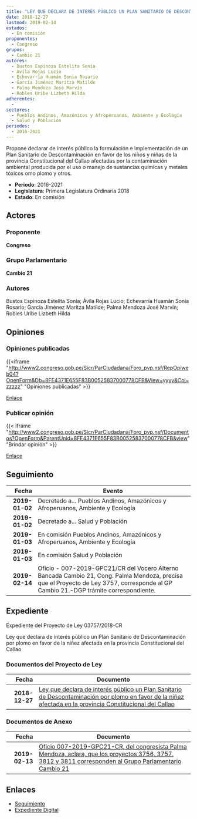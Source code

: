 ```yaml
---
title: "LEY QUE DECLARA DE INTERÉS PÚBLICO UN PLAN SANITARIO DE DESCONTAMINACIÓN POR PLOMO EN FAVOR DE LA NIÑEZ AFECTADA EN LA PROVINCIA CONSTITUCIONAL DEL CALLAO"
date: 2018-12-27
lastmod: 2019-02-14
estados: 
  - En comisión
proponentes: 
  - Congreso
grupos: 
  - Cambio 21
autores: 
  - Bustos Espinoza Estelita Sonia
  - Ávila Rojas Lucio
  - Echevarría Huamán Sonia Rosario
  - García Jiménez Maritza Matilde
  - Palma Mendoza José Marvín
  - Robles Uribe Lizbeth Hilda
adherentes: 
  - 
sectores: 
  - Pueblos Andinos, Amazónicos y Afroperuanos, Ambiente y Ecología
  - Salud y Población
periodos: 
  - 2016-2021
---
```


Propone declarar de interés público la formulación e implementación de un Plan Sanitario de Descontaminación en favor de los niños y niñas de la provincia Constitucional del Callao afectadas por la contaminación ambiental producida por el uso o manejo de sustancias químicas y metales tóxicos omo plomo y otros.

- **Periodo**: 2016-2021
- **Legislatura**: Primera Legislatura Ordinaria 2018
- **Estado**: En comisión

## Actores

### Proponente

**Congreso**

### Grupo Parlamentario

**Cambio 21**

### Autores

Bustos Espinoza Estelita Sonia; Ávila Rojas Lucio; Echevarría Huamán Sonia Rosario; García Jiménez Maritza Matilde; Palma Mendoza José Marvín; Robles Uribe Lizbeth Hilda


## Opiniones

### Opiniones publicadas

{{<iframe "http://www2.congreso.gob.pe/Sicr/ParCiudadana/Foro_pvp.nsf/RepOpiweb04?OpenForm&Db=8FE4371E655F83B00525837000778CFB&View=yyyy&Col=zzzzz" "Opiniones publicadas" >}}

[Enlace](http://www2.congreso.gob.pe/Sicr/ParCiudadana/Foro_pvp.nsf/RepOpiweb04?OpenForm&Db=8FE4371E655F83B00525837000778CFB&View=yyyy&Col=zzzzz)
### Publicar opinión

{{< iframe "http://www2.congreso.gob.pe/Sicr/ParCiudadana/Foro_pvp.nsf/Documentos?OpenForm&ParentUnid=8FE4371E655F83B00525837000778CFB&view" "Brindar opinión" >}}

[Enlace](http://www2.congreso.gob.pe/Sicr/ParCiudadana/Foro_pvp.nsf/Documentos?OpenForm&ParentUnid=8FE4371E655F83B00525837000778CFB&view)

## Seguimiento

| Fecha | Evento |
|------:|--------|
| **2019-01-02** | Decretado a... Pueblos Andinos, Amazónicos y Afroperuanos, Ambiente y Ecología|
| **2019-01-02** | Decretado a... Salud y Población|
| **2019-01-03** | En comisión Pueblos Andinos, Amazónicos y Afroperuanos, Ambiente y Ecología|
| **2019-01-03** | En comisión Salud y Población|
| **2019-02-14** | Oficio - 007-2019-GPC21/CR del Vocero Alterno Bancada Cambio 21, Cong. Palma Mendoza, precisa que el Proyecto de Ley 3757, corresponde al GP Cambio 21.-DGP trámite correspondiente.|


## Expediente

Expediente del Proyecto de Ley 03757/2018-CR

Ley que declara de interés público un Plan Sanitario de Descontaminación por plomo en favor de la niñez afectada en la provincia Constitucional del Callao


### Documentos del Proyecto de Ley

| Fecha | Documento |
|------:|--------|
| **2018-12-27** | [Ley que declara de interés público un Plan Sanitario de Descontaminación por plomo en favor de la niñez afectada en la provincia Constitucional del Callao](http://www.leyes.congreso.gob.pe/Documentos/2016_2021/Proyectos_de_Ley_y_de_Resoluciones_Legislativas/PL0375120181221.pdf) |

### Documentos de Anexo

| Fecha | Documento |
|------:|--------|
| **2019-02-13** | [Oficio 007-2019-GPC21-CR, del congresista Palma Mendoza, aclara, que los proyectos 3756, 3757, 3812 y 3811 corresponden al Grupo Parlamentario Cambio 21](http://www.leyes.congreso.gob.pe/Documentos/2016_2021/Oficios/Grupos_Parlamentarios/OFICIO-007-2019-GPC21-CR.pdf) |

## Enlaces 

- [Seguimiento](http://www2.congreso.gob.pehttp://www2.congreso.gob.pe/Sicr/TraDocEstProc/CLProLey2016.nsf/f7fff46988ca05b1052578e100829cc7/9bdb5809b3fe317d052583700074ab17?OpenDocument)
- [Expediente Digital](http://www2.congreso.gob.pehttp://www2.congreso.gob.pe/Sicr/TraDocEstProc/CLProLey2016.nsf/f7fff46988ca05b1052578e100829cc7/9bdb5809b3fe317d052583700074ab17?OpenDocument&Click=05257FB7005EB655.eb71d0cf91d8294e05256cdf006b5706/$Body/0.1C6C)
